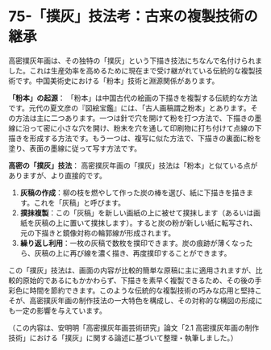 # 75-「撲灰」技法考：古来の複製技術の継承

高密撲灰年画は、その独特の「撲灰」という下描き技法にちなんで名付けられました。これは生産効率を高めるために現在まで受け継がれている伝統的な複製技術です。中国美術史における「粉本」技術と淵源関係があります。

**「粉本」の起源**：
「粉本」は中国古代の絵画の下描きを複製する伝統的な方法です。元代の夏文彦の『図絵宝鑑』には、「古人画稿謂之粉本」とあります。その方法は主に二つあります。一つは針で穴を開けて粉を打つ方法で、下描きの墨線に沿って密に小さな穴を開け、粉末を穴を通して印刷物に打ち付けて点線の下描きを形成する方法です。もう一つは、複写に似た方法で、下描きの裏面に粉を塗り、表面の墨線に従って写す方法です。

**高密の「撲灰」技法**：
高密撲灰年画の「撲灰」技法は「粉本」と似ている点がありますが、より直接的です。
1.  **灰稿の作成**：柳の枝を燃やして作った炭の棒を選び、紙に下描きを描きます。これを「灰稿」と呼びます。
2.  **撲抹複製**：この「灰稿」を新しい画紙の上に被せて撲抹します（あるいは画紙を灰稿の上に置いて撲抹します）。すると炭の粉が新しい紙に転写され、元の下描きと鏡像対称の輪郭線が形成されます。
3.  **繰り返し利用**：一枚の灰稿で数枚を撲印できます。炭の痕跡が薄くなったら、灰稿の上に再び線を濃く描き、再度撲印することができます。

この「撲灰」技法は、画面の内容が比較的簡単な原稿に主に適用されますが、比較的原始的であるにもかかわらず、下描きを素早く複製できるため、その後の手彩色に時間を節約できます。このような伝統的な複製技術の巧みな応用と堅持こそが、高密撲灰年画の制作技法の一大特色を構成し、その対称的な構図の形成にも一定の影響を与えています。

（この内容は、安明明「高密撲灰年画芸術研究」論文「2.1 高密撲灰年画の制作技術」における「撲灰」に関する論述に基づいて整理・執筆しました。）

